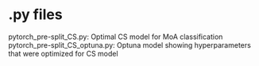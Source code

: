 # .py files  
pytorch_pre-split_CS.py: Optimal CS model for MoA classification  
pytorch_pre-split_CS_optuna.py: Optuna model showing hyperparameters that were optimized for
	CS model
